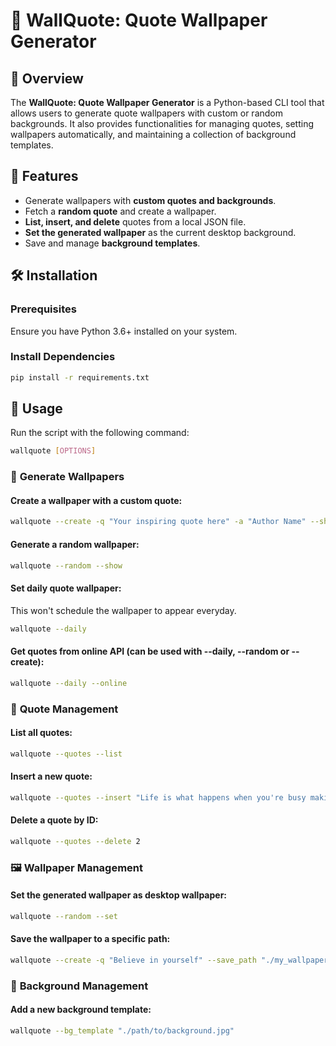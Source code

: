 # 📜 WallQuote: Quote Wallpaper Generator

## 📝 Overview

The **WallQuote: Quote Wallpaper Generator** is a Python-based CLI tool that allows users to generate quote wallpapers with custom or random backgrounds. It also provides functionalities for managing quotes, setting wallpapers automatically, and maintaining a collection of background templates.

## 🚀 Features

- Generate wallpapers with **custom quotes and backgrounds**.
- Fetch a **random quote** and create a wallpaper.
- **List, insert, and delete** quotes from a local JSON file.
- **Set the generated wallpaper** as the current desktop background.
- Save and manage **background templates**.

## 🛠️ Installation

### **Prerequisites**

Ensure you have Python 3.6+ installed on your system.

### **Install Dependencies**

```bash
pip install -r requirements.txt
```

## 📌 Usage

Run the script with the following command:

```bash
wallquote [OPTIONS]
```

### 🎨 **Generate Wallpapers**

#### **Create a wallpaper with a custom quote:**

```bash
wallquote --create -q "Your inspiring quote here" -a "Author Name" --show
```

#### **Generate a random wallpaper:**

```bash
wallquote --random --show
```

#### **Set daily quote wallpaper:**
This won't schedule the wallpaper to appear everyday.
```bash
wallquote --daily
```

#### **Get quotes from online API (can be used with --daily, --random or --create):**

```bash
wallquote --daily --online
```

### 📖 **Quote Management**

#### **List all quotes:**

```bash
wallquote --quotes --list
```

#### **Insert a new quote:**

```bash
wallquote --quotes --insert "Life is what happens when you're busy making other plans." -a "John Lennon"
```

#### **Delete a quote by ID:**

```bash
wallquote --quotes --delete 2
```

### 🖼️ **Wallpaper Management**

#### **Set the generated wallpaper as desktop wallpaper:**

```bash
wallquote --random --set
```

#### **Save the wallpaper to a specific path:**

```bash
wallquote --create -q "Believe in yourself" --save_path "./my_wallpaper.jpg"
```

### 🌄 **Background Management**

#### **Add a new background template:**

```bash
wallquote --bg_template "./path/to/background.jpg"
```


